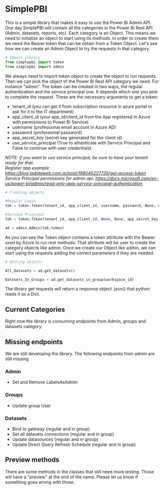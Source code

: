 # SimplePBI

This is a simple library that makes it easy to use the Power Bi Admin API. One day SimplePBI will contain all the categories in the Power Bi Rest API (Admin, datasets, reports, etc).
Each category is an Object. This means we need to initialize an object to start using its methods. In order to create them we need the Bearer token that can be obtain from a Token Object. 
Let's see how we can create an Admin Object to try the requests in that category.

```python
# Import library
from simplepbi import token
from simplepbi import admin
```

We always need to import token object to create the object to run requests. Then we can pick the object of the Power Bi Rest API category we need. For instance "admin".
The token can be created in two ways, the regular authentication and the service principal one. It depends which one you pick to complete the request. 
These are the necessary arguments to get a token:
- tenant_id (you can get it from subscription resource in azure portal or ask for it to the IT department)
- app_client_id (your app_id/client_id from the App registered in Azure with permissions to Power Bi Service)
- username (professional email account in Azure AD)
- password (professional password)
- app_secret_key (secret key generated for the client id)
- use_service_principal (True to athenticate with Service Principal and False to continue with user credentials)


*NOTE: if you want to use service principal, be sure to have your tenant ready for that.
<br>Register app example: https://blog.ladataweb.com.ar/post/188045227735/get-access-token
<br>Service Principal permissions for admin api: https://docs.microsoft.com/en-us/power-bi/admin/read-only-apis-service-principal-authentication*


```python
# Creating objects

#Regular Login
tok = token.Token(tenant_id, app_client_id, username, password, None, use_service_principal=False)

#Service Principal
tok = token.Token(tenant_id, app_client_id, None, None, app_secret_key, use_service_principal=True)

ad = admin.Admin(tok.token)
```

As you can see the Token object contains a token attribute with the Bearer used by Azure to run rest methods. That attribute will be user to create the category objects like admin.
Once we create our Object like admin, we can start using the requests adding the correct parameters if they are needed.

```python
# Getting objects

All_Datasets = ad.get_datasets()

Datasets_In_Groups = ad.get_datasets_in_group(workspace_id)
```

The library get requests will return a response object .json() that python reads it as a Dict.

## Current Categories
Right now the library is consuming endpoints from Admin, groups and datasets category.

## Missing endpoints
We are still developing the library. The following endpoints from admin are still missing
### Admin 
- Set and Remove LabelsAsAdmin
### Groups
- Update group User
### Datasets
- Bind to gateway (regular and in group)
- Set all datasets connections (regular and in group)
- Update datasources (regular and in group)
- Update Direct Query Refresh Schedule (regular and in group)

## Preview methods
There are some methods in the classes that still need more testing. Those will have a "preview" at the end of the name. Please let us know if something goes wrong with those.



